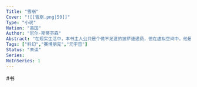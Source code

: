 ```yaml
---
Title: "雪崩"
Cover: "![[雪崩.png|50]]"
Type: "小说"
Nation: "美国"
Author: "尼尔·斯蒂芬森"
Abstract: "在现实生活中，本书主人公只是个微不足道的披萨速递员，但在虚拟空间中，他是首屈一指的黑客、擅使双刀的高手。这样的人拥有毁灭世界的力量 —— 也可以拯救这个世界……"
Tags: ["科幻","赛博朋克","元宇宙"]
Status: "未读"
Series: 
NoInSeries: 1
---
```


#书 